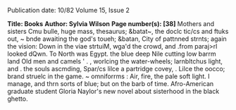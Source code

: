 Publication date: 10/82
Volume 15, Issue 2

**Title: Books**
**Author: Sylvia Wilson**
**Page number(s): [38]**
Mothers and sisters 
Cmu bulle, huge mass, thesaurus; 
&batat~, the doclc tic/cs and ftuks out, 
~ 
bnde awaiting the god's toueh; &batan, 
City of pattnned strnts; again the vision: 
Down in the viae strtuiM, wga'd the crowd, 
and .from paraj>rl looked dQwn. 
To North was Egypt. 
the blue deep Nile 
cutting low barrm land 
Old men and camels 
' 
. 
, 
worlcing the water-wheels; 
larnbltchus light, and 
. the souls ascmding, 
Spar/cs lilce a partridge covey, 
. Lilce the oocco; brand struelc in the game. 
~ omniforrms : Air, fire, the pale soft light. 
I manage, and thrn sorts of blue; 
but on the barb of time. 
Afro-American graduate student Gloria Naylor's 
new novel about sisterhood in the black ghetto.
